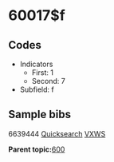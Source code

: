 # 60017$f

## Codes

-   Indicators
    -   First: 1
    -   Second: 7
-   Subfield: f

## Sample bibs

6639444 [Quicksearch](https://search.library.yale.edu/catalog/6639444) [VXWS](http://prodorbis.library.yale.edu:7014/vxws/GetHoldingsService?bibId=6639444)

**Parent topic:**[600](../../tags/600/600.md)

